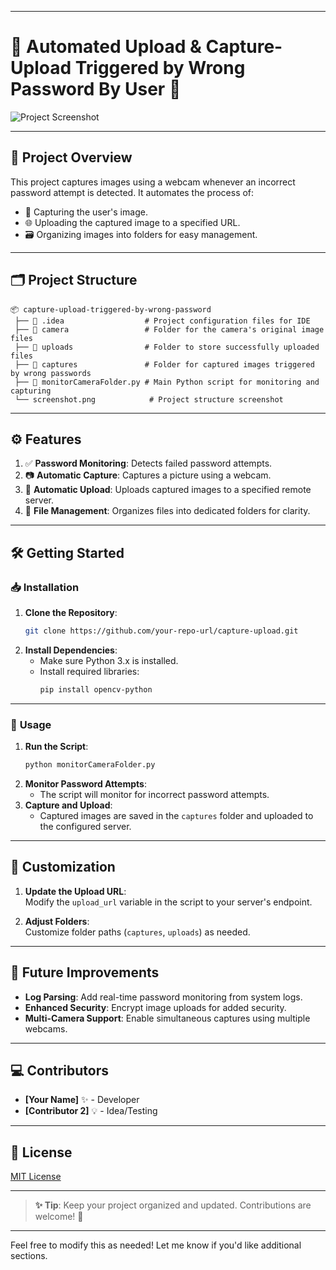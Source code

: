   ---

# 🚀 **Automated Upload & Capture-Upload Triggered by Wrong Password By User** 🎯

![Project Screenshot](./screenshot.png)  

---

## 🎨 **Project Overview**

This project captures images using a webcam whenever an incorrect password attempt is detected. It automates the process of:
- 📸 Capturing the user's image.
- 🌐 Uploading the captured image to a specified URL.
- 🗃️ Organizing images into folders for easy management.

---

## 🗂️ **Project Structure**  

```plaintext
📦 capture-upload-triggered-by-wrong-password
 ├── 📁 .idea                  # Project configuration files for IDE
 ├── 📁 camera                 # Folder for the camera's original image files
 ├── 📁 uploads                # Folder to store successfully uploaded files
 ├── 📁 captures               # Folder for captured images triggered by wrong passwords
 ├── 🐍 monitorCameraFolder.py # Main Python script for monitoring and capturing
 └── screenshot.png            # Project structure screenshot
```

---

## ⚙️ **Features**

1. ✅ **Password Monitoring**: Detects failed password attempts.  
2. 📷 **Automatic Capture**: Captures a picture using a webcam.  
3. 🔄 **Automatic Upload**: Uploads captured images to a specified remote server.  
4. 📂 **File Management**: Organizes files into dedicated folders for clarity.

---

## 🛠️ **Getting Started**

### 📥 **Installation**

1. **Clone the Repository**:
   ```bash
   git clone https://github.com/your-repo-url/capture-upload.git
   ```
2. **Install Dependencies**:
   - Make sure Python 3.x is installed.
   - Install required libraries:
     ```bash
     pip install opencv-python
     ```

---

### 🚀 **Usage**

1. **Run the Script**:
   ```bash
   python monitorCameraFolder.py
   ```
2. **Monitor Password Attempts**:
   - The script will monitor for incorrect password attempts.  
3. **Capture and Upload**:
   - Captured images are saved in the `captures` folder and uploaded to the configured server.  

---

## 🌟 **Customization**

1. **Update the Upload URL**:  
   Modify the `upload_url` variable in the script to your server's endpoint.  

2. **Adjust Folders**:  
   Customize folder paths (`captures`, `uploads`) as needed.  

---

## 📌 **Future Improvements**

- **Log Parsing**: Add real-time password monitoring from system logs.  
- **Enhanced Security**: Encrypt image uploads for added security.  
- **Multi-Camera Support**: Enable simultaneous captures using multiple webcams.  

---

## 💻 **Contributors**

- **[Your Name]** ✨ - Developer  
- **[Contributor 2]** 💡 - Idea/Testing  

---

## 📄 **License**

[MIT License](LICENSE)

---

> **✨ Tip**: Keep your project organized and updated. Contributions are welcome! 🎉  

--- 

Feel free to modify this as needed! Let me know if you'd like additional sections.
